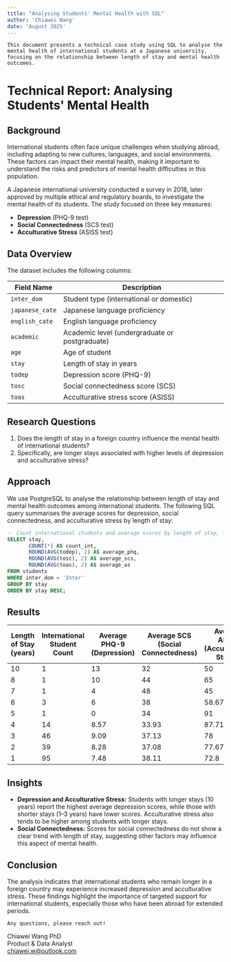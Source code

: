 ```yaml
---
title: "Analysing Students' Mental Health with SQL"
author: 'Chiawei Wang'
date: 'August 2025'
---
```


`This document presents a technical case study using SQL to analyse the mental health of international students at a Japanese university, focusing on the relationship between length of stay and mental health outcomes.`

# Technical Report: Analysing Students' Mental Health

## Background

International students often face unique challenges when studying abroad, including adapting to new cultures, languages, and social environments. These factors can impact their mental health, making it important to understand the risks and predictors of mental health difficulties in this population.

A Japanese international university conducted a survey in 2018, later approved by multiple ethical and regulatory boards, to investigate the mental health of its students. The study focused on three key measures:

- **Depression** (PHQ-9 test)
- **Social Connectedness** (SCS test)
- **Acculturative Stress** (ASISS test)

## Data Overview

The dataset includes the following columns:

| Field Name      | Description                                       |
| --------------- | ------------------------------------------------- |
| `inter_dom`     | Student type (international or domestic)          |
| `japanese_cate` | Japanese language proficiency                     |
| `english_cate`  | English language proficiency                      |
| `academic`      | Academic level (undergraduate or postgraduate)    |
| `age`           | Age of student                                    |
| `stay`          | Length of stay in years                           |
| `todep`         | Depression score (PHQ-9)                          |
| `tosc`          | Social connectedness score (SCS)                  |
| `toas`          | Acculturative stress score (ASISS)                |

## Research Questions

1. Does the length of stay in a foreign country influence the mental health of international students?
2. Specifically, are longer stays associated with higher levels of depression and acculturative stress?

## Approach

We use PostgreSQL to analyse the relationship between length of stay and mental health outcomes among international students. The following SQL query summarises the average scores for depression, social connectedness, and acculturative stress by length of stay:

```sql
-- Count international students and average scores by length of stay, longest stay first
SELECT stay, 
       COUNT(*) AS count_int,
       ROUND(AVG(todep), 2) AS average_phq, 
       ROUND(AVG(tosc), 2) AS average_scs, 
       ROUND(AVG(toas), 2) AS average_as
FROM students
WHERE inter_dom = 'Inter'
GROUP BY stay
ORDER BY stay DESC;
```

## Results

| Length of Stay (years) | International Student Count | Average PHQ-9 (Depression) | Average SCS (Social Connectedness) | Average ASISS (Acculturative Stress) |
|------------------------|-----------------------------|----------------------------|------------------------------------|--------------------------------------|
| 10                     | 1                           | 13                         | 32                                 | 50                                   |
| 8                      | 1                           | 10                         | 44                                 | 65                                   |
| 7                      | 1                           | 4                          | 48                                 | 45                                   |
| 6                      | 3                           | 6                          | 38                                 | 58.67                                |
| 5                      | 1                           | 0                          | 34                                 | 91                                   |
| 4                      | 14                          | 8.57                       | 33.93                              | 87.71                                |
| 3                      | 46                          | 9.09                       | 37.13                              | 78                                   |
| 2                      | 39                          | 8.28                       | 37.08                              | 77.67                                |
| 1                      | 95                          | 7.48                       | 38.11                              | 72.8                                 |

## Insights

- **Depression and Acculturative Stress:** Students with longer stays (10 years) report the highest average depression scores, while those with shorter stays (1–3 years) have lower scores. Acculturative stress also tends to be higher among students with longer stays.
- **Social Connectedness:** Scores for social connectedness do not show a clear trend with length of stay, suggesting other factors may influence this aspect of mental health.

## Conclusion

The analysis indicates that international students who remain longer in a foreign country may experience increased depression and acculturative stress. These findings highlight the importance of targeted support for international students, especially those who have been abroad for extended periods.

`Any questions, please reach out!`

Chiawei Wang PhD\
Product & Data Analyst\
<chiawei.w@outlook.com>
